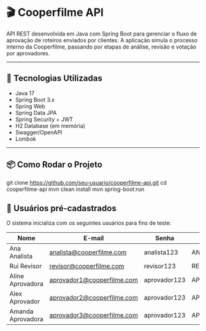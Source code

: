 # 🎬 Cooperfilme API

API REST desenvolvida em Java com Spring Boot para gerenciar o fluxo de aprovação de roteiros enviados por clientes. A aplicação simula o processo interno da Cooperfilme, passando por etapas de análise, revisão e votação por aprovadores.

---

## 🚀 Tecnologias Utilizadas

- Java 17
- Spring Boot 3.x
- Spring Web
- Spring Data JPA
- Spring Security + JWT
- H2 Database (em memória)
- Swagger/OpenAPI
- Lombok

---

## 📦 Como Rodar o Projeto


   git clone https://github.com/seu-usuario/cooperfilme-api.git
   cd cooperfilme-api
   mvn clean install
   mvn spring-boot:run


## 👥 Usuários pré-cadastrados

O sistema inicializa com os seguintes usuários para fins de teste:

| Nome              | E-mail                      | Senha         | Papel      |
|-------------------|-----------------------------|---------------|------------|
| Ana Analista      | analista@cooperfilme.com    | analista123   | ANALISTA   |
| Rui Revisor       | revisor@cooperfilme.com     | revisor123    | REVISOR    |
| Aline Aprovadora  | aprovador1@cooperfilme.com  | aprovador123  | APROVADOR  |
| Alex Aprovador    | aprovador2@cooperfilme.com  | aprovador123  | APROVADOR  |
| Amanda Aprovadora | aprovador3@cooperfilme.com  | aprovador123  | APROVADOR  |
